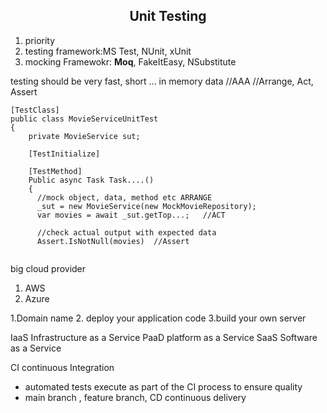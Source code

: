 <h2 align="center"> Unit Testing </h2>


1. priority 
2. testing framework:MS Test, NUnit, xUnit
3. mocking Framewokr: **Moq**, FakeItEasy, NSubstitute

testing should be very fast, short ... in memory data
  //AAA
      //Arrange, Act, Assert
```
[TestClass]
public class MovieServiceUnitTest
{
    private MovieService sut;
    
    [TestInitialize]
    
    [TestMethod]
    Public async Task Task....()
    {
      //mock object, data, method etc ARRANGE
      _sut = new MovieService(new MockMovieRepository);
      var movies = await _sut.getTop...;   //ACT
      
      //check actual output with expected data
      Assert.IsNotNull(movies)  //Assert
      
```


big cloud provider
1. AWS
2. Azure

1.Domain name 2. deploy your application code  3.build your own server

IaaS Infrastructure as a Service
PaaD platform as a Service
SaaS Software as a Service

CI continuous Integration
  - automated tests execute as part of the CI process to ensure quality
  - main branch , feature branch,
CD continuous delivery
